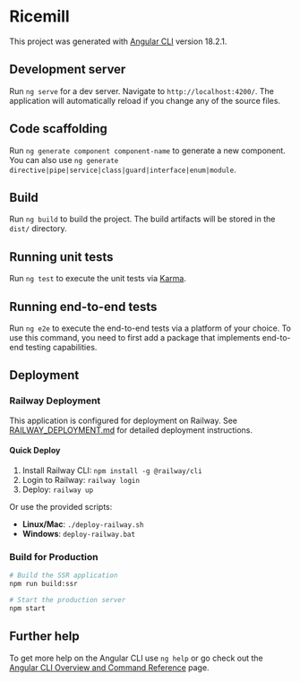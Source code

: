 # Ricemill

This project was generated with [Angular CLI](https://github.com/angular/angular-cli) version 18.2.1.

## Development server

Run `ng serve` for a dev server. Navigate to `http://localhost:4200/`. The application will automatically reload if you change any of the source files.

## Code scaffolding

Run `ng generate component component-name` to generate a new component. You can also use `ng generate directive|pipe|service|class|guard|interface|enum|module`.

## Build

Run `ng build` to build the project. The build artifacts will be stored in the `dist/` directory.

## Running unit tests

Run `ng test` to execute the unit tests via [Karma](https://karma-runner.github.io).

## Running end-to-end tests

Run `ng e2e` to execute the end-to-end tests via a platform of your choice. To use this command, you need to first add a package that implements end-to-end testing capabilities.

## Deployment

### Railway Deployment

This application is configured for deployment on Railway. See [RAILWAY_DEPLOYMENT.md](./RAILWAY_DEPLOYMENT.md) for detailed deployment instructions.

#### Quick Deploy

1. Install Railway CLI: `npm install -g @railway/cli`
2. Login to Railway: `railway login`
3. Deploy: `railway up`

Or use the provided scripts:
- **Linux/Mac**: `./deploy-railway.sh`
- **Windows**: `deploy-railway.bat`

### Build for Production

```bash
# Build the SSR application
npm run build:ssr

# Start the production server
npm start
```

## Further help

To get more help on the Angular CLI use `ng help` or go check out the [Angular CLI Overview and Command Reference](https://angular.dev/tools/cli) page.
